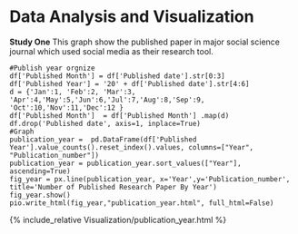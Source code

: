 # Data Analysis and Visualization 

**Study One**
This graph show the published paper in major social science journal which used social media as their research tool.

```
#Publish year orgnize 
df['Published Month'] = df['Published date'].str[0:3]
df['Published Year'] = '20' + df['Published date'].str[4:6]
d = {'Jan':1, 'Feb':2, 'Mar':3, 'Apr':4,'May':5,'Jun':6,'Jul':7,'Aug':8,'Sep':9, 'Oct':10,'Nov':11,'Dec':12 }
df['Published Month']  = df['Published Month'] .map(d)
df.drop('Published date', axis=1, inplace=True)
#Graph 
publication_year =  pd.DataFrame(df['Published Year'].value_counts().reset_index().values, columns=["Year", "Publication_number"])
publication_year = publication_year.sort_values(["Year"], ascending=True)
fig_year = px.line(publication_year, x='Year',y='Publication_number', title='Number of Published Research Paper By Year')
fig_year.show()
pio.write_html(fig_year,"publication_year.html", full_html=False)
```

{% include_relative Visualization/publication_year.html %} 